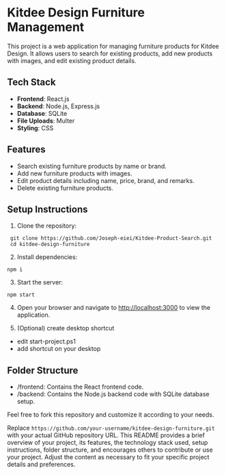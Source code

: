 # Kitdee Design Furniture Management

This project is a web application for managing furniture products for Kitdee Design. It allows users to search for existing products, add new products with images, and edit existing product details.

## Tech Stack

- **Frontend**: React.js
- **Backend**: Node.js, Express.js
- **Database**: SQLite
- **File Uploads**: Multer
- **Styling**: CSS

## Features

- Search existing furniture products by name or brand.
- Add new furniture products with images.
- Edit product details including name, price, brand, and remarks.
- Delete existing furniture products.

## Setup Instructions

1. Clone the repository:
  ```
   git clone https://github.com/Joseph-eiei/Kitdee-Product-Search.git
   cd kitdee-design-furniture
  ```

2. Install dependencies:
  ```
  npm i
  ```

3. Start the server:
  ```
  npm start
  ```

4. Open your browser and navigate to [http://localhost:3000](http://localhost:3000) to view the application.

5. (Optional) create desktop shortcut
- edit start-project.ps1
- add shortcut on your desktop

## Folder Structure
- /frontend: Contains the React frontend code.
- /backend: Contains the Node.js backend code with SQLite database setup.

Feel free to fork this repository and customize it according to your needs.

Replace `https://github.com/your-username/kitdee-design-furniture.git` with your actual GitHub repository URL. This README provides a brief overview of your project, its features, the technology stack used, setup instructions, folder structure, and encourages others to contribute or use your project. Adjust the content as necessary to fit your specific project details and preferences.
